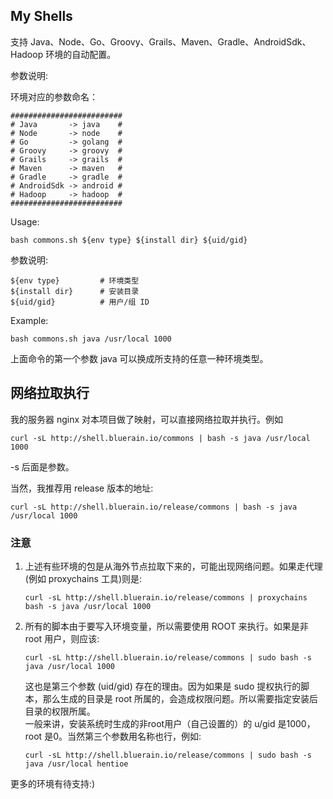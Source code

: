 ## My Shells
支持 Java、Node、Go、Groovy、Grails、Maven、Gradle、AndroidSdk、Hadoop 环境的自动配置。

参数说明:   


环境对应的参数命名：
````
#########################
# Java       -> java    #
# Node       -> node    #
# Go         -> golang  #
# Groovy     -> groovy  #
# Grails     -> grails  #
# Maven      -> maven   #
# Gradle     -> gradle  #
# AndroidSdk -> android #
# Hadoop     -> hadoop  #
#########################
````
Usage:
````
bash commons.sh ${env type} ${install dir} ${uid/gid}
````
参数说明:
````
${env type}         # 环境类型
${install dir}      # 安装目录
${uid/gid}          # 用户/组 ID
````
Example:
````
bash commons.sh java /usr/local 1000
````
上面命令的第一个参数 java 可以换成所支持的任意一种环境类型。

## 网络拉取执行
我的服务器 nginx 对本项目做了映射，可以直接网络拉取并执行。例如
````
curl -sL http://shell.bluerain.io/commons | bash -s java /usr/local 1000
````
-s 后面是参数。

当然，我推荐用 release 版本的地址:
````
curl -sL http://shell.bluerain.io/release/commons | bash -s java /usr/local 1000
````

### 注意
1. 上述有些环境的包是从海外节点拉取下来的，可能出现网络问题。如果走代理(例如 proxychains 工具)则是:   
    ````
    curl -sL http://shell.bluerain.io/release/commons | proxychains bash -s java /usr/local 1000
    ````   
2. 所有的脚本由于要写入环境变量，所以需要使用 ROOT 来执行。如果是非 root 用户，则应该:   
    ````
    curl -sL http://shell.bluerain.io/release/commons | sudo bash -s java /usr/local 1000
    ````   
    这也是第三个参数 (uid/gid) 存在的理由。因为如果是 sudo 提权执行的脚本，那么生成的目录是 root 所属的，会造成权限问题。所以需要指定安装后目录的权限所属。   
    一般来讲，安装系统时生成的非root用户（自己设置的）的 u/gid 是1000，root 是0。当然第三个参数用名称也行，例如:   
    ````
    curl -sL http://shell.bluerain.io/release/commons | sudo bash -s java /usr/local hentioe
    ````   
更多的环境有待支持:)